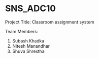 # SNS_ADC10

Project Title: Classroom assignment system

Team Members:
1. Subash Khadka
2. Nitesh Manandhar
3. Shuva Shrestha